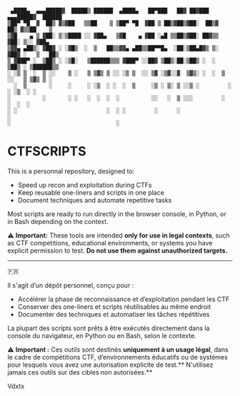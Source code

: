 ```

 ▄████▄  ▄▄▄█████▓  █████▒ ██████  ▄████▄   ██▀███   ██▓ ██▓███  ▄▄▄█████▓  ██████ 
▒██▀ ▀█  ▓  ██▒ ▓▒▓██   ▒▒██    ▒ ▒██▀ ▀█  ▓██ ▒ ██▒▓██▒▓██░  ██▒▓  ██▒ ▓▒▒██    ▒ 
▒▓█    ▄ ▒ ▓██░ ▒░▒████ ░░ ▓██▄   ▒▓█    ▄ ▓██ ░▄█ ▒▒██▒▓██░ ██▓▒▒ ▓██░ ▒░░ ▓██▄   
▒▓▓▄ ▄██▒░ ▓██▓ ░ ░▓█▒  ░  ▒   ██▒▒▓▓▄ ▄██▒▒██▀▀█▄  ░██░▒██▄█▓▒ ▒░ ▓██▓ ░   ▒   ██▒
▒ ▓███▀ ░  ▒██▒ ░ ░▒█░   ▒██████▒▒▒ ▓███▀ ░░██▓ ▒██▒░██░▒██▒ ░  ░  ▒██▒ ░ ▒██████▒▒
░ ░▒ ▒  ░  ▒ ░░    ▒ ░   ▒ ▒▓▒ ▒ ░░ ░▒ ▒  ░░ ▒▓ ░▒▓░░▓  ▒▓▒░ ░  ░  ▒ ░░   ▒ ▒▓▒ ▒ ░
  ░  ▒       ░     ░     ░ ░▒  ░ ░  ░  ▒     ░▒ ░ ▒░ ▒ ░░▒ ░         ░    ░ ░▒  ░ ░
░          ░       ░ ░   ░  ░  ░  ░          ░░   ░  ▒ ░░░         ░      ░  ░  ░  
░ ░                            ░  ░ ░         ░      ░                          ░  
░                                 ░                                                
```
# CTFSCRIPTS

This is a personnal repository, designed to:

- Speed up recon and exploitation during CTFs
- Keep reusable one-liners and scripts in one place
- Document techniques and automate repetitive tasks

Most scripts are ready to run directly in the browser console, in Python, or in Bash 
depending on the context.

⚠️ **Important:** These tools are intended **only for use in legal contexts**, such as CTF competitions, educational environments, or systems you have explicit permission to test. **Do not use them against unauthorized targets.**

---
🇫🇷

Il s'agit d’un dépôt personnel, conçu pour :

- Accélérer la phase de reconnaissance et d’exploitation pendant les CTF
- Conserver des one-liners et scripts réutilisables au même endroit
- Documenter des techniques et automatiser les tâches répétitives

La plupart des scripts sont prêts à être exécutés directement dans la console du navigateur, en Python ou en Bash, selon le contexte.

⚠️ **Important :** Ces outils sont destinés **uniquement à un usage légal**, dans le cadre de compétitions CTF, d’environnements éducatifs ou de systèmes pour lesquels vous avez une autorisation explicite de test.** N'utilisez jamais ces outils sur des cibles non autorisées.**

Vdxtx
